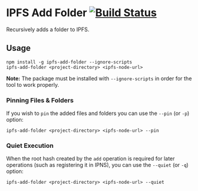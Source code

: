 # IPFS Add Folder [![Build Status](https://dev.azure.com/cladular/ipfs-add-folder/_apis/build/status/cladular.ipfs-add-folder?branchName=master)](https://dev.azure.com/cladular/ipfs-add-folder/_build/latest?definitionId=4&branchName=master)

Recursively adds a folder to IPFS.

## Usage

```
npm install -g ipfs-add-folder --ignore-scripts
ipfs-add-folder <project-directory> <ipfs-node-url>
```
**Note:** The package must be installed with `--ignore-scripts` in order for the tool to work properly.

### Pinning Files & Folders

If you wish to `pin` the added files and folders you can use the `--pin` (or `-p`) option:

```
ipfs-add-folder <project-directory> <ipfs-node-url> --pin
```

### Quiet Execution

When the root hash created by the `add` operation is required for later operations (such as registering it in IPNS), you can use the `--quiet` (or `-q`) option:

```
ipfs-add-folder <project-directory> <ipfs-node-url> --quiet
```
